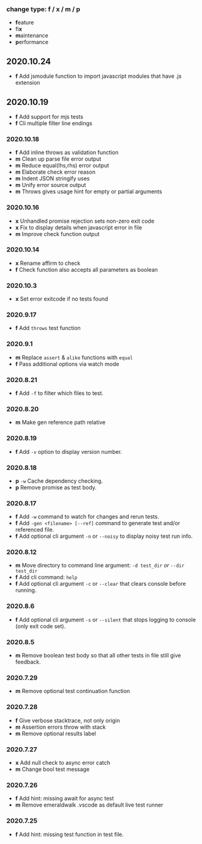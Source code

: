 ### change type: f / x / m / p
* **f**eature
* fi**x**
* **m**aintenance
* **p**erformance

## 2020.10.24

* **f** Add jsmodule function to import javascript modules that have .js extension

## 2020.10.19

* **f** Add support for mjs tests
* **f** Cli multiple filter line endings

### 2020.10.18

* **f** Add inline throws as validation function
* **m** Clean up parse file error output
* **m** Reduce equal(lhs,rhs) error output
* **m** Elaborate check error reason
* **m** Indent JSON stringify uses
* **m** Unify error source output
* **m** Throws gives usage hint for empty or partial arguments

### 2020.10.16

* **x** Unhandled promise rejection sets non-zero exit code
* **x** Fix to display details when javascript error in file
* **m** Improve check function output

### 2020.10.14
* **x** Rename affirm to check
* **f** Check function also accepts all parameters as boolean

### 2020.10.3
* **x** Set error exitcode if no tests found 

### 2020.9.17
* **f** Add `throws` test function

### 2020.9.1
* **m** Replace `assert` & `alike` functions with `equal`
* **f** Pass additional options via watch mode

### 2020.8.21
* **f** Add `-f` to filter which files to test.

### 2020.8.20
* **m** Make gen reference path relative

### 2020.8.19
* **f** Add `-v` option to display version number.

### 2020.8.18
* **p** `-w` Cache dependency checking.
* **p** Remove promise as test body.

### 2020.8.17
* **f** Add `-w` command to watch for changes and rerun tests.
* **f** Add `-gen <filename> [--ref]` command to generate test and/or referenced file.
* **f** Add optional cli argument `-n` or `--noisy` to display noisy test run info.

### 2020.8.12

* **m** Move directory to command line argument: `-d test_dir` *or* `--dir test_dir`
* **f** Add cli command: `help`
* **f** Add optional cli argument `-c` or `--clear` that clears console before running.

### 2020.8.6

* **f** Add optional cli argument `-s` or `--silent` that stops logging to console (only exit code set).

### 2020.8.5

* **m** Remove boolean test body so that all other tests in file still give feedback.

### 2020.7.29

* **m** Remove optional test continuation function

### 2020.7.28

* **f** Give verbose stacktrace, not only origin
* **m** Assertion errors throw with stack
* **m** Remove optional results label

### 2020.7.27

* **x** Add null check to async error catch
* **m** Change bool test message

### 2020.7.26

 * **f** Add hint: missing await for async test
 * **m** Remove emeraldwalk .vscode as default live test runner

### 2020.7.25

 * **f** Add hint: missing test function in test file.